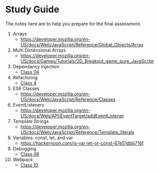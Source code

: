 # Study Guide

The notes here are to help you prepare for the final assessment. 

1. Arrays
	- https://developer.mozilla.org/en-US/docs/Web/JavaScript/Reference/Global_Objects/Array
2. Multi Dimensional Arrays
	- https://developer.mozilla.org/en-US/docs/Games/Tutorials/2D_Breakout_game_pure_JavaScript
3. Dependancy Injection
	- [Class 04](class-04)
5. Refactoring 
	- [Class 4](class-04)
6. ES6 Classes
	- https://developer.mozilla.org/en-US/docs/Web/JavaScript/Reference/Classes
7. EventListeners
	- https://developer.mozilla.org/en-US/docs/Web/API/EventTarget/addEventListener
8. Template Strings
	- https://developer.mozilla.org/en-US/docs/Web/JavaScript/Reference/Template_literals
9. Variables: const, let, and var
	- https://hackernoon.com/js-var-let-or-const-67e51dbb716f
10. Debugging
	- [Class 08](class-08)
11. Webpack
	- [Class 10](class-10)



